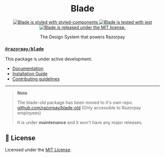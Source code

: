 <h1 align="center">
  Blade
</h1>
<p align="center">
  <a href="https://github.com/styled-components/styled-components">
    <img src="https://img.shields.io/badge/style-%F0%9F%92%85%20styled--components-orange.svg?colorB=daa357&colorA=db748e" alt="Blade is styled with styled-components" />
  </a>
  <a href="https://github.com/facebook/jest">
    <img src="https://jestjs.io/img/jest-badge.svg" alt="Blade is tested with jest" />
  </a>
  <a href="https://github.com/razorpay/blade/blob/master/LICENSE.md">
    <img src="https://img.shields.io/badge/license-MIT-blue.svg" alt="Blade is released under the MIT license." />
  </a>
</p>

<p align="center">
   The Design System that powers Razorpay
<p align="center">

### [`@razorpay/blade`](https://github.com/razorpay/blade/tree/master/packages/blade)

This package is under active development.

- [Documentation](https://master--61c19ee8d3d282003ac1d81c.chromatic.com)
- [Installation Guide](https://master--61c19ee8d3d282003ac1d81c.chromatic.com/?path=/docs/guides-installation--page)
- [Contributing guidelines](./CONTRIBUTING.md)

---

> **Note**
>
> The blade-old package has been moved to it's own repo.
> [github.com/razorpay/blade-old](https://github.com/razorpay/blade-old) (Only accessible to Razorpay employees)
>
> It is under **maintenance** and it won't have any major releases.

## 📝 License

Licensed under the [MIT License](./LICENSE).
